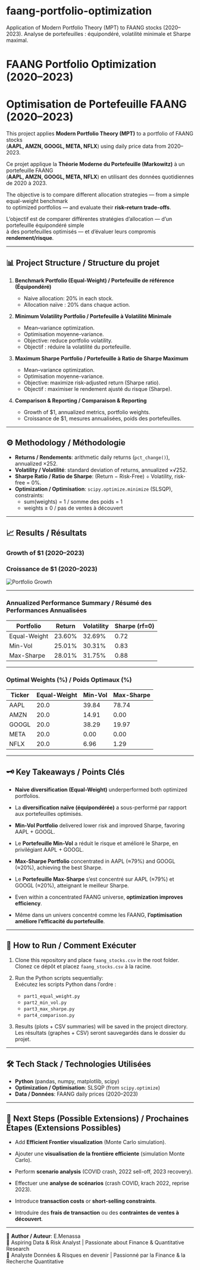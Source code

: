 # faang-portfolio-optimization
Application of Modern Portfolio Theory (MPT) to FAANG stocks (2020–2023). Analyse de portefeuilles : équipondéré, volatilité minimale et Sharpe maximal.
# FAANG Portfolio Optimization (2020–2023)  
# Optimisation de Portefeuille FAANG (2020–2023)

This project applies **Modern Portfolio Theory (MPT)** to a portfolio of FAANG stocks  
(**AAPL, AMZN, GOOGL, META, NFLX**) using daily price data from 2020–2023.  

Ce projet applique la **Théorie Moderne du Portefeuille (Markowitz)** à un portefeuille FAANG  
(**AAPL, AMZN, GOOGL, META, NFLX**) en utilisant des données quotidiennes de 2020 à 2023.  

The objective is to compare different allocation strategies — from a simple equal-weight benchmark  
to optimized portfolios — and evaluate their **risk–return trade-offs**.  

L’objectif est de comparer différentes stratégies d’allocation — d’un portefeuille équipondéré simple  
à des portefeuilles optimisés — et d’évaluer leurs compromis **rendement/risque**.  

---

## 📊 Project Structure / Structure du projet

1. **Benchmark Portfolio (Equal-Weight) / Portefeuille de référence (Équipondéré)**  
   - Naive allocation: 20% in each stock.  
   - Allocation naïve : 20% dans chaque action.  

2. **Minimum Volatility Portfolio / Portefeuille à Volatilité Minimale**  
   - Mean–variance optimization.  
   - Optimisation moyenne-variance.  
   - Objective: reduce portfolio volatility.  
   - Objectif : réduire la volatilité du portefeuille.  

3. **Maximum Sharpe Portfolio / Portefeuille à Ratio de Sharpe Maximum**  
   - Mean–variance optimization.  
   - Optimisation moyenne-variance.  
   - Objective: maximize risk-adjusted return (Sharpe ratio).  
   - Objectif : maximiser le rendement ajusté du risque (Sharpe).  

4. **Comparison & Reporting / Comparaison & Reporting**  
   - Growth of \$1, annualized metrics, portfolio weights.  
   - Croissance de \$1, mesures annualisées, poids des portefeuilles.  

---

## ⚙️ Methodology / Méthodologie

- **Returns / Rendements**: arithmetic daily returns (`pct_change()`), annualized ×252.  
- **Volatility / Volatilité**: standard deviation of returns, annualized ×√252.  
- **Sharpe Ratio / Ratio de Sharpe**: (Return − Risk-Free) ÷ Volatility, risk-free = 0%.  
- **Optimization / Optimisation**: `scipy.optimize.minimize` (SLSQP), constraints:  
  - sum(weights) = 1 / somme des poids = 1  
  - weights ≥ 0 / pas de ventes à découvert  

---

## 📈 Results / Résultats

### Growth of \$1 (2020–2023)  
### Croissance de \$1 (2020–2023)  

![Portfolio Growth](images/portfolio_growth.png)

---

### Annualized Performance Summary / Résumé des Performances Annualisées

| Portfolio      | Return | Volatility | Sharpe (rf=0) |
|----------------|--------|------------|---------------|
| Equal-Weight   | 23.60% | 32.69%     | 0.72          |
| Min-Vol        | 25.01% | 30.31%     | 0.83          |
| Max-Sharpe     | 28.01% | 31.75%     | 0.88          |

---

### Optimal Weights (%) / Poids Optimaux (%)

| Ticker | Equal-Weight | Min-Vol | Max-Sharpe |
|--------|--------------|---------|------------|
| AAPL   | 20.0         | 39.84   | 78.74      |
| AMZN   | 20.0         | 14.91   | 0.00       |
| GOOGL  | 20.0         | 38.29   | 19.97      |
| META   | 20.0         | 0.00    | 0.00       |
| NFLX   | 20.0         | 6.96    | 1.29       |

---

## 🗝️ Key Takeaways / Points Clés

- **Naive diversification (Equal-Weight)** underperformed both optimized portfolios.  
- La **diversification naïve (équipondérée)** a sous-performé par rapport aux portefeuilles optimisés.  

- **Min-Vol Portfolio** delivered lower risk and improved Sharpe, favoring AAPL + GOOGL.  
- Le **Portefeuille Min-Vol** a réduit le risque et amélioré le Sharpe, en privilégiant AAPL + GOOGL.  

- **Max-Sharpe Portfolio** concentrated in AAPL (≈79%) and GOOGL (≈20%), achieving the best Sharpe.  
- Le **Portefeuille Max-Sharpe** s’est concentré sur AAPL (≈79%) et GOOGL (≈20%), atteignant le meilleur Sharpe.  

- Even within a concentrated FAANG universe, **optimization improves efficiency**.  
- Même dans un univers concentré comme les FAANG, **l’optimisation améliore l’efficacité du portefeuille**.  

---

## 🚀 How to Run / Comment Exécuter

1. Clone this repository and place `faang_stocks.csv` in the root folder.  
   Clonez ce dépôt et placez `faang_stocks.csv` à la racine.  

2. Run the Python scripts sequentially:  
   Exécutez les scripts Python dans l’ordre :  
   - `part1_equal_weight.py`  
   - `part2_min_vol.py`  
   - `part3_max_sharpe.py`  
   - `part4_comparison.py`  

3. Results (plots + CSV summaries) will be saved in the project directory.  
   Les résultats (graphes + CSV) seront sauvegardés dans le dossier du projet.  

---

## 🛠️ Tech Stack / Technologies Utilisées

- **Python** (pandas, numpy, matplotlib, scipy)  
- **Optimization / Optimisation**: SLSQP (from `scipy.optimize`)  
- **Data / Données**: FAANG daily prices (2020–2023)  

---

## 📌 Next Steps (Possible Extensions) / Prochaines Étapes (Extensions Possibles)

- Add **Efficient Frontier visualization** (Monte Carlo simulation).  
- Ajouter une **visualisation de la frontière efficiente** (simulation Monte Carlo).  

- Perform **scenario analysis** (COVID crash, 2022 sell-off, 2023 recovery).  
- Effectuer une **analyse de scénarios** (crash COVID, krach 2022, reprise 2023).  

- Introduce **transaction costs** or **short-selling constraints**.  
- Introduire des **frais de transaction** ou des **contraintes de ventes à découvert**.  

---

👤 **Author / Auteur**: E.Menassa  
💼 Aspiring Data & Risk Analyst | Passionate about Finance & Quantitative Research  
💼 Analyste Données & Risques en devenir | Passionné par la Finance & la Recherche Quantitative
